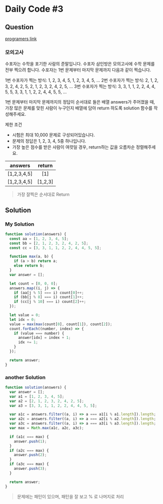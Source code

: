 # Daily Code #3

## Question

[programers link](https://programmers.co.kr/learn/courses/30/lessons/42840?language=javascript)

### 모의고사

수포자는 수학을 포기한 사람의 준말입니다. 수포자 삼인방은 모의고사에 수학 문제를 전부 찍으려 합니다. 수포자는 1번 문제부터 마지막 문제까지 다음과 같이 찍습니다.

1번 수포자가 찍는 방식: 1, 2, 3, 4, 5, 1, 2, 3, 4, 5, ...
2번 수포자가 찍는 방식: 2, 1, 2, 3, 2, 4, 2, 5, 2, 1, 2, 3, 2, 4, 2, 5, ...
3번 수포자가 찍는 방식: 3, 3, 1, 1, 2, 2, 4, 4, 5, 5, 3, 3, 1, 1, 2, 2, 4, 4, 5, 5, ...

1번 문제부터 마지막 문제까지의 정답이 순서대로 들은 배열 answers가 주어졌을 때, 가장 많은 문제를 맞힌 사람이 누구인지 배열에 담아 return 하도록 solution 함수를 작성해주세요.

제한 조건

- 시험은 최대 10,000 문제로 구성되어있습니다.
- 문제의 정답은 1, 2, 3, 4, 5중 하나입니다.
- 가장 높은 점수를 받은 사람이 여럿일 경우, return하는 값을 오름차순 정렬해주세요.

| answers     | return  |
| ----------- | :-----: |
| [1,2,3,4,5] |   [1]   |
| [1,2,3,4,5] | [1,2,3] |

> 가장 잘찍은 순서대로 Return

## Solution

### My Solution

```js
function solution(answers) {
  const aa = [1, 2, 3, 4, 5];
  const bb = [2, 1, 2, 3, 2, 4, 2, 5];
  const cc = [3, 3, 1, 1, 2, 2, 4, 4, 5, 5];

  function max(a, b) {
    if (a > b) return a;
    else return b;
  }
  var answer = [];

  let count = [0, 0, 0];
  answers.map((i, j) => {
    if (aa[j % 5] === i) count[0]++;
    if (bb[j % 8] === i) count[1]++;
    if (cc[j % 10] === i) count[2]++;
  });

  let value = 0;
  let idx = 0;
  value = max(max(count[0], count[1]), count[2]);
  count.forEach((number, index) => {
    if (value === number) {
      answer[idx] = index + 1;
      idx += 1;
    }
  });

  return answer;
}
```

### another Solution

```js
function solution(answers) {
  var answer = [];
  var a1 = [1, 2, 3, 4, 5];
  var a2 = [2, 1, 2, 3, 2, 4, 2, 5];
  var a3 = [3, 3, 1, 1, 2, 2, 4, 4, 5, 5];

  var a1c = answers.filter((a, i) => a === a1[i % a1.length]).length;
  var a2c = answers.filter((a, i) => a === a2[i % a2.length]).length;
  var a3c = answers.filter((a, i) => a === a3[i % a3.length]).length;
  var max = Math.max(a1c, a2c, a3c);

  if (a1c === max) {
    answer.push(1);
  }
  if (a2c === max) {
    answer.push(2);
  }
  if (a3c === max) {
    answer.push(3);
  }

  return answer;
}
```

> 문제에는 패턴이 있으며, 패턴을 잘 보고 % 로 나머지로 처리
